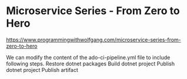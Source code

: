 # Microservice Series - From Zero to Hero
https://www.programmingwithwolfgang.com/microservice-series-from-zero-to-hero


We can modify the content of the ado-ci-pipeline.yml file to include following steps.
Restore dotnet packages
Build dotnet project
Publish dotnet project
Publish artifact
